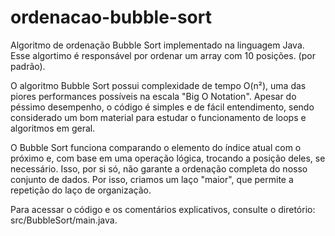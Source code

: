 # ordenacao-bubble-sort
Algoritmo de ordenação Bubble Sort implementado na linguagem Java. Esse algortimo é responsável por ordenar um array com 10 posições. (por padrão).

O algoritmo Bubble Sort possui complexidade de tempo O(n²), uma das piores performances possíveis na escala "Big O Notation". Apesar do péssimo desempenho, o código é simples e de fácil entendimento, sendo considerado um bom material para estudar o funcionamento de loops e algoritmos em geral.

O Bubble Sort funciona comparando o elemento do índice atual com o próximo e, com base em uma operação lógica, trocando a posição deles, se necessário. Isso, por si só, não garante a ordenação completa do nosso conjunto de dados. Por isso, criamos um laço "maior", que permite a repetição do laço de organização.

Para acessar o código e os comentários explicativos, consulte o diretório: src/BubbleSort/main.java.
